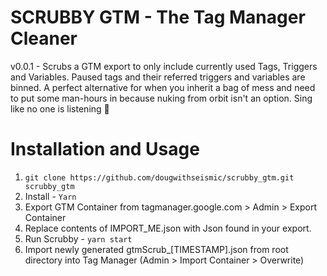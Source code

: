 # SCRUBBY GTM - The Tag Manager Cleaner

v0.0.1 - Scrubs a GTM export to only include currently used Tags, Triggers and Variables. Paused tags and their referred triggers and variables are binned. A perfect alternative for when you inherit a bag of mess and need to put some man-hours in because nuking from orbit isn't an option.  Sing like no one is listening 🎉

# Installation and Usage

 1. `git clone https://github.com/dougwithseismic/scrubby_gtm.git scrubby_gtm`
 2. Install -  `Yarn`
 3. Export GTM Container from tagmanager.google.com > Admin > Export
    Container
 4. Replace contents of IMPORT_ME.json with Json found in your export.
 5. Run Scrubby - `yarn start`
 6. Import newly generated gtmScrub_[TIMESTAMP].json from root directory into Tag Manager (Admin > Import Container > Overwrite)
